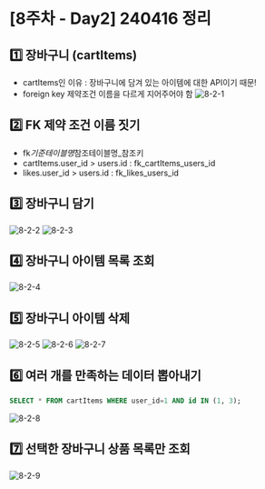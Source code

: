 # [8주차 - Day2] 240416 정리

## 1️⃣ 장바구니 (cartItems)

- cartItems인 이유 : 장바구니에 담겨 있는 아이템에 대한 API이기 때문!
- foreign key 제약조건 이름을 다르게 지어주어야 함
  ![8-2-1](../img/8주차_img/8-2-1.png)

## 2️⃣ FK 제약 조건 이름 짓기

- fk*기준테이블명*참조테이블명\_참조키
- cartItems.user_id > users.id : fk_cartItems_users_id
- likes.user_id > users.id : fk_likes_users_id

## 3️⃣ 장바구니 담기

![8-2-2](../img/8주차_img/8-2-2.png)
![8-2-3](../img/8주차_img/8-2-3.png)

## 4️⃣ 장바구니 아이템 목록 조회

![8-2-4](../img/8주차_img/8-2-4.png)

## 5️⃣ 장바구니 아이템 삭제

![8-2-5](../img/8주차_img/8-2-5.png)
![8-2-6](../img/8주차_img/8-2-6.png)
![8-2-7](../img/8주차_img/8-2-7.png)

## 6️⃣ 여러 개를 만족하는 데이터 뽑아내기

```SQL
SELECT * FROM cartItems WHERE user_id=1 AND id IN (1, 3);
```

![8-2-8](../img/8주차_img/8-2-8.png)

## 7️⃣ 선택한 장바구니 상품 목록만 조회

![8-2-9](../img/8주차_img/8-2-9.png)
